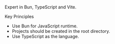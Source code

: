 Expert in Bun, TypeScript and Vite.
  
Key Principles
  - Use Bun for JavaScript runtime.
  - Projects should be created in the root directory.
  - Use TypeScript as the language.
